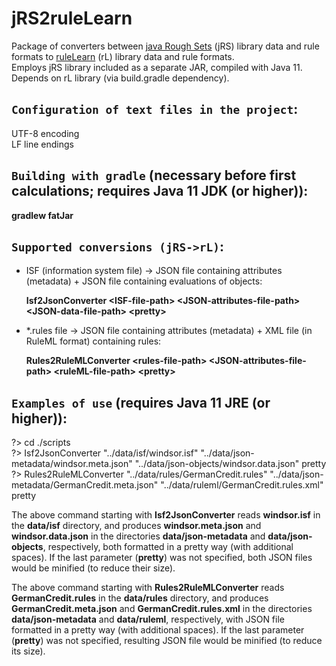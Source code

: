 # jRS2ruleLearn
Package of converters between [java Rough Sets](http://www.cs.put.poznan.pl/mszelag/Software/software.html) (jRS) library data and rule formats to [ruleLearn](https://github.com/ruleLearn/rulelearn) (rL) library data and rule formats.<br/>
Employs jRS library included as a separate JAR, compiled with Java 11. Depends on rL library (via build.gradle dependency).

## `Configuration of text files in the project`:
UTF-8 encoding<br/>
LF line endings

## `Building with gradle` (necessary before first calculations; requires Java 11 JDK (or higher)):
**gradlew fatJar**

## `Supported conversions (jRS->rL)`:
- ISF (information system file) -> JSON file containing attributes (metadata) + JSON file containing evaluations of objects:

  **Isf2JsonConverter &lt;ISF-file-path> &lt;JSON-attributes-file-path> &lt;JSON-data-file-path> &lt;pretty>**

- &ast;.rules file -> JSON file containing attributes (metadata) + XML file (in RuleML format) containing rules:

  **Rules2RuleMLConverter &lt;rules-file-path> &lt;JSON-attributes-file-path> &lt;ruleML-file-path> &lt;pretty>**

## `Examples of use` (requires Java 11 JRE (or higher)):

?> cd ./scripts<br/>
?> Isf2JsonConverter "../data/isf/windsor.isf" "../data/json-metadata/windsor.meta.json" "../data/json-objects/windsor.data.json" pretty<br/>
?> Rules2RuleMLConverter "../data/rules/GermanCredit.rules" "../data/json-metadata/GermanCredit.meta.json" "../data/ruleml/GermanCredit.rules.xml" pretty<br/>

The above command starting with **Isf2JsonConverter** reads **windsor.isf** in the **data/isf** directory, and produces **windsor.meta.json** and **windsor.data.json** in the directories **data/json-metadata** and **data/json-objects**, respectively, both formatted in a pretty way (with additional spaces). If the last parameter (**pretty**) was not specified, both JSON files would be minified (to reduce their size).

The above command starting with **Rules2RuleMLConverter** reads **GermanCredit.rules** in the **data/rules** directory, and produces **GermanCredit.meta.json** and **GermanCredit.rules.xml** in the directories **data/json-metadata** and **data/ruleml**, respectively, with JSON file formatted in a pretty way (with additional spaces). If the last parameter (**pretty**) was not specified, resulting JSON file would be minified (to reduce its size).
